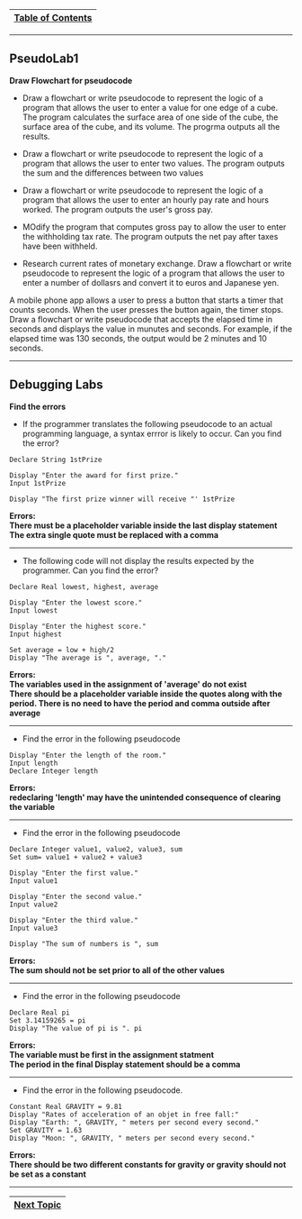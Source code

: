 |[Table of Contents](/00-Table-of-Contents.md)|
|---|

---

## PseudoLab1

**Draw Flowchart for pseudocode**

* Draw a flowchart or write pseudocode to represent the logic of a program that allows the user to enter a value for one edge of a cube. The program calculates the surface area of one side of the cube, the surface area of the cube, and its volume.  The progrma outputs all the results.

* Draw a flowchart or write pseudocode to represent the logic of a program that allows the user to enter two values.  The program outputs the sum and the differences between two values

* Draw a flowchart or write pseudocode to represent the logic of a program that allows the user to enter an hourly pay rate and hours worked.  The program outputs the user's gross pay.

* MOdify the program that computes gross pay to allow the user to enter the withholding tax rate.  The program outputs the net pay after taxes have been withheld.

* Research current rates of monetary exchange.  Draw a flowchart or write pseudocode to represent the logic of a program that allows the user to enter a number of dollasrs and convert it to euros and Japanese yen.

A mobile phone app allows a user to press a button that starts a timer that counts seconds.  When the user presses the button again, the timer stops.  Draw a flowchart or write pseudocode that accepts the elapsed time in seconds and displays the value in munutes and seconds.  For example, if the elapsed time was 130 seconds, the output would be 2 minutes and 10 seconds.

---

## Debugging Labs

**Find the errors**

* If the programmer translates the following pseudocode to an actual programming language, a syntax errror is likely to occur.  Can you find the error?

```
Declare String 1stPrize

Display "Enter the award for first prize."
Input 1stPrize

Display "The first prize winner will receive "' 1stPrize
```
**Errors:**  
**There must be a placeholder variable inside the last display statement**  
**The extra single quote must be replaced with a comma**  

---

* The following code will not display the results expected by the programmer.  Can you find the error?

```
Declare Real lowest, highest, average

Display "Enter the lowest score."
Input lowest

Display "Enter the highest score."
Input highest

Set average = low + high/2
Display "The average is ", average, "."

```
**Errors:**  
**The variables used in the assignment of 'average' do not exist**  
**There should be a placeholder variable inside the quotes along with the period. There is no need to have the period and comma outside after average**  

---

* Find the error in the following pseudocode

```
Display "Enter the length of the room."
Input length 
Declare Integer length

```
**Errors:**  
**redeclaring 'length' may have the unintended consequence of clearing the variable**  
  

---

* Find the error in the following pseudocode

```
Declare Integer value1, value2, value3, sum
Set sum= value1 + value2 + value3

Display "Enter the first value."
Input value1

Display "Enter the second value."
Input value2

Display "Enter the third value."
Input value3

Display "The sum of numbers is ", sum

```
**Errors:**  
**The sum should not be set prior to all of the other values**  
  

---

* Find the error in the following pseudocode

```
Declare Real pi
Set 3.14159265 = pi
Display "The value of pi is ". pi
```
**Errors:**  
**The variable must be first in the assignment statment**  
**The period in the final Display statement should be a comma**  

---

* Find the error in the following pseudocode.

```
Constant Real GRAVITY = 9.81
Display "Rates of acceleration of an objet in free fall:"
Display "Earth: ", GRAVITY, " meters per second every second."
Set GRAVITY = 1.63
Display "Moon: ", GRAVITY, " meters per second every second."
```
**Errors:**  
**There should be two different constants for gravity or gravity should not be set as a constant**  
  

---

|[Next Topic](/01_pseudocode/02_pseudocode.md)|
|---|
